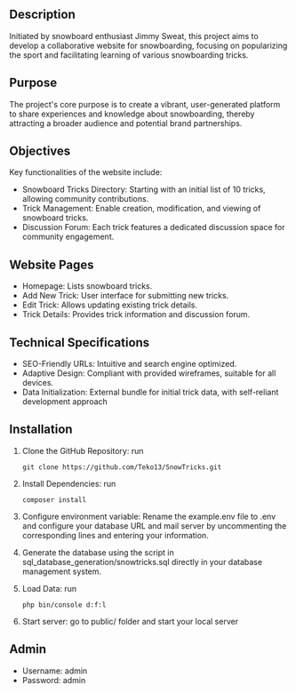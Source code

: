 ## Description

Initiated by snowboard enthusiast Jimmy Sweat, this project aims to develop a collaborative website for snowboarding, focusing on popularizing the sport and facilitating learning of various snowboarding tricks.

## Purpose

The project's core purpose is to create a vibrant, user-generated platform to share experiences and knowledge about snowboarding, thereby attracting a broader audience and potential brand partnerships.

## Objectives

Key functionalities of the website include:

- Snowboard Tricks Directory: Starting with an initial list of 10 tricks, allowing community contributions.
- Trick Management: Enable creation, modification, and viewing of snowboard tricks.
- Discussion Forum: Each trick features a dedicated discussion space for community engagement.

## Website Pages

- Homepage: Lists snowboard tricks.
- Add New Trick: User interface for submitting new tricks.
- Edit Trick: Allows updating existing trick details.
- Trick Details: Provides trick information and discussion forum.

## Technical Specifications

- SEO-Friendly URLs: Intuitive and search engine optimized.
- Adaptive Design: Compliant with provided wireframes, suitable for all devices.
- Data Initialization: External bundle for initial trick data, with self-reliant development approach

## Installation

1. Clone the GitHub Repository: run

   ```
   git clone https://github.com/Teko13/SnowTricks.git
   ```

2. Install Dependencies: run

   ```
   composer install
   ```

3. Configure environment variable: Rename the example.env file to .env and configure your database URL and mail server by uncommenting the corresponding lines and entering your information.

4. Generate the database using the script in sql_database_generation/snowtricks.sql directly in your database management system.

5. Load Data: run

   ```
   php bin/console d:f:l
   ```

6. Start server: go to public/ folder and start your local server

## Admin

- Username: admin
- Password: admin
